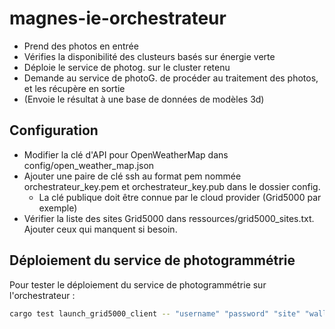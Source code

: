 # magnes-ie-orchestrateur

- Prend des photos en entrée
- Vérifies la disponibilité des clusteurs basés sur énergie verte
- Déploie le service de photog. sur le cluster retenu
- Demande au service de photoG. de procéder au traitement des photos, et les récupère en sortie
- (Envoie le résultat à une base de données de modèles 3d)

## Configuration

* Modifier la clé d'API pour OpenWeatherMap dans config/open_weather_map.json
* Ajouter une paire de clé ssh au format pem nommée orchestrateur_key.pem et orchestrateur_key.pub dans le dossier config.
    * La clé publique doit être connue par le cloud provider (Grid5000 par exemple)
* Vérifier la liste des sites Grid5000 dans ressources/grid5000_sites.txt. Ajouter ceux qui manquent si besoin.

## Déploiement du service de photogrammétrie

Pour tester le déploiement du service de photogrammétrie sur l'orchestrateur :

```bash
cargo test launch_grid5000_client -- "username" "password" "site" "walltime" "ssh_pub_key_path" --nocapture
```

